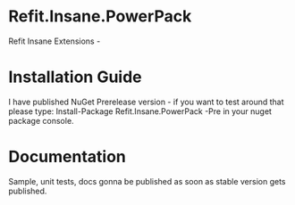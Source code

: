 # Refit.Insane.PowerPack
Refit Insane Extensions -

# Installation Guide
I have published NuGet Prerelease version - if you want to test around that please type:
Install-Package Refit.Insane.PowerPack -Pre 
in your nuget package console.

# Documentation
Sample, unit tests, docs gonna be published as soon as stable version gets published.
